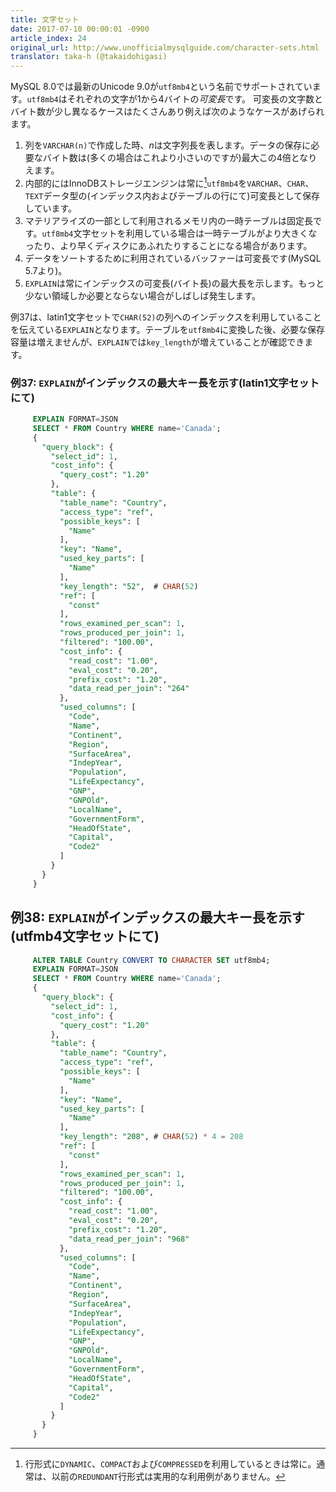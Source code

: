```yaml
---
title: 文字セット
date: 2017-07-10 00:00:01 -0900
article_index: 24
original_url: http://www.unofficialmysqlguide.com/character-sets.html
translator: taka-h (@takaidohigasi)
---
```


MySQL 8.0では最新のUnicode 9.0が`utf8mb4`という名前でサポートされています。`utf8mb4`はそれぞれの文字が1から4バイトの*可変長*です。
可変長の文字数とバイト数が少し異なるケースはたくさんあり例えば次のようなケースがあげられます。

1. 列を`VARCHAR(n)`で作成した時、*n*は文字列長を表します。データの保存に必要なバイト数は(多くの場合はこれより小さいのですが)最大この4倍となりえます。
2. 内部的にはInnoDBストレージエンジンは常に[^1]`utf8mb4`を`VARCHAR`、`CHAR`、`TEXT`データ型の(インデックス内およびテーブルの行にて)可変長として保存しています。
3. マテリアライズの一部として利用されるメモリ内の一時テーブルは固定長です。`utf8mb4`文字セットを利用している場合は一時テーブルがより大きくなったり、より早くディスクにあふれたりすることになる場合があります。
4. データをソートするために利用されているバッファーは可変長です(MySQL 5.7より)。
5. `EXPLAIN`は常にインデックスの可変長(バイト長)の最大長を示します。もっと少ない領域しか必要とならない場合がしばしば発生します。

例37は、latin1文字セットで`CHAR(52)`の列へのインデックスを利用していることを伝えている`EXPLAIN`となります。テーブルを`utf8mb4`に変換した後、必要な保存容量は増えませんが、`EXPLAIN`では`key_length`が増えていることが確認できます。

### 例37: `EXPLAIN`がインデックスの最大キー長を示す(latin1文字セットにて)

```sql
     EXPLAIN FORMAT=JSON
     SELECT * FROM Country WHERE name='Canada';
     {
       "query_block": {
         "select_id": 1,
         "cost_info": {
           "query_cost": "1.20"
         },
         "table": {
           "table_name": "Country",
           "access_type": "ref",
           "possible_keys": [
             "Name"
           ],
           "key": "Name",
           "used_key_parts": [
             "Name"
           ],
           "key_length": "52",  # CHAR(52)
           "ref": [
             "const"
           ],
           "rows_examined_per_scan": 1,
           "rows_produced_per_join": 1,
           "filtered": "100.00",
           "cost_info": {
             "read_cost": "1.00",
             "eval_cost": "0.20",
             "prefix_cost": "1.20",
             "data_read_per_join": "264"
           },
           "used_columns": [
             "Code",
             "Name",
             "Continent",
             "Region",
             "SurfaceArea",
             "IndepYear",
             "Population",
             "LifeExpectancy",
             "GNP",
             "GNPOld",
             "LocalName",
             "GovernmentForm",
             "HeadOfState",
             "Capital",
             "Code2"
           ]
         }
       }
     }
```

## 例38: `EXPLAIN`がインデックスの最大キー長を示す(utfmb4文字セットにて)

```sql
     ALTER TABLE Country CONVERT TO CHARACTER SET utf8mb4;
     EXPLAIN FORMAT=JSON
     SELECT * FROM Country WHERE name='Canada';
     {
       "query_block": {
         "select_id": 1,
         "cost_info": {
           "query_cost": "1.20"
         },
         "table": {
           "table_name": "Country",
           "access_type": "ref",
           "possible_keys": [
             "Name"
           ],
           "key": "Name",
           "used_key_parts": [
             "Name"
           ],
           "key_length": "208", # CHAR(52) * 4 = 208
           "ref": [
             "const"
           ],
           "rows_examined_per_scan": 1,
           "rows_produced_per_join": 1,
           "filtered": "100.00",
           "cost_info": {
             "read_cost": "1.00",
             "eval_cost": "0.20",
             "prefix_cost": "1.20",
             "data_read_per_join": "968"
           },
           "used_columns": [
             "Code",
             "Name",
             "Continent",
             "Region",
             "SurfaceArea",
             "IndepYear",
             "Population",
             "LifeExpectancy",
             "GNP",
             "GNPOld",
             "LocalName",
             "GovernmentForm",
             "HeadOfState",
             "Capital",
             "Code2"
           ]
         }
       }
     }
```

[^1]: 行形式に`DYNAMIC`、`COMPACT`および`COMPRESSED`を利用しているときは常に。通常は、以前の`REDUNDANT`行形式は実用的な利用例がありません。
